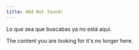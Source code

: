 ```yaml
---
title: 404 Not found!
---
```


Lo que sea que buscabas ya no está aquí.

The content you are looking for it's no longer here.
